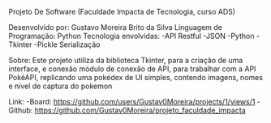 Projeto De Software (Faculdade Impacta de Tecnologia, curso ADS)

Desenvolvido por: Gustavo Moreira Brito da Silva
Linguagem de Programação: Python
Tecnologia envolvidas:
-API Restful
-JSON
-Python
-Tkinter
-Pickle Serialização 

Sobre:
Este projeto utiliza da biblioteca Tkinter, para a criação de uma interface, e conexão módulo de conexão de API, para trabalhar com a API PokéAPI, replicando uma pokédex de UI simples, contendo imagens, nomes e nível de captura do pokemon


Link: 
-Board: https://github.com/users/Gustav0Moreira/projects/1/views/1
-Github: https://github.com/Gustav0Moreira/projeto_faculdade_impacta
